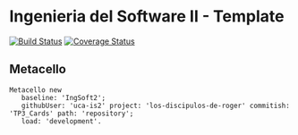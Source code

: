 # Ingenieria del Software II - Template

[![Build Status](https://travis-ci.org/uca-is2/los-discipulos-de-roger.svg?branch=master)](https://travis-ci.org/uca-is2/los-discipulos-de-roger)
[![Coverage Status](https://coveralls.io/repos/github/uca-is2/los-discipulos-de-roger/badge.svg?branch=master)](https://coveralls.io/github/uca-is2/los-discipulos-de-roger?branch=master)

## Metacello

```smalltalk
Metacello new
   baseline: 'IngSoft2';
   githubUser: 'uca-is2' project: 'los-discipulos-de-roger' commitish: 'TP3_Cards' path: 'repository';
   load: 'development'.
```
